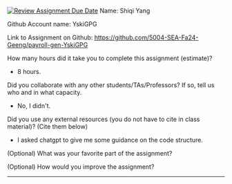 [![Review Assignment Due Date](https://classroom.github.com/assets/deadline-readme-button-22041afd0340ce965d47ae6ef1cefeee28c7c493a6346c4f15d667ab976d596c.svg)](https://classroom.github.com/a/0MNG42B5)
Name: Shiqi Yang

Github Account name: YskiGPG

Link to Assignment on Github: https://github.com/5004-SEA-Fa24-Geeng/payroll-gen-YskiGPG

How many hours did it take you to complete this assignment (estimate)?
* 8 hours.

Did you collaborate with any other students/TAs/Professors? If so, tell us who and in what
capacity.

* No, I didn't.
  

Did you use any external resources (you do not have to cite in class material)? (Cite them below)

* I asked chatgpt to give me some guidance on the code structure.


(Optional) What was your favorite part of the assignment?

(Optional) How would you improve the assignment?

---
